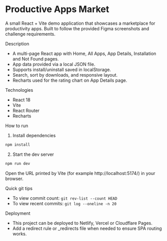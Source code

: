 # Productive Apps Market

A small React + Vite demo application that showcases a marketplace for productivity apps. Built to follow the provided Figma screenshots and challenge requirements.

Description
- A multi-page React app with Home, All Apps, App Details, Installation and Not Found pages.
- App data provided via a local JSON file.
- Supports install/uninstall saved in localStorage.
- Search, sort by downloads, and responsive layout.
- Recharts used for the rating chart on App Details page.

Technologies
- React 18
- Vite
- React Router
- Recharts

How to run
1. Install dependencies

```powershell
npm install
```

2. Start the dev server

```powershell
npm run dev
```

Open the URL printed by Vite (for example http://localhost:5174/) in your browser.

Quick git tips
- To view commit count: `git rev-list --count HEAD`
- To view recent commits: `git log --oneline -n 20`


Deployment
- This project can be deployed to Netlify, Vercel or Cloudflare Pages.
- Add a redirect rule or _redirects file when needed to ensure SPA routing works.

